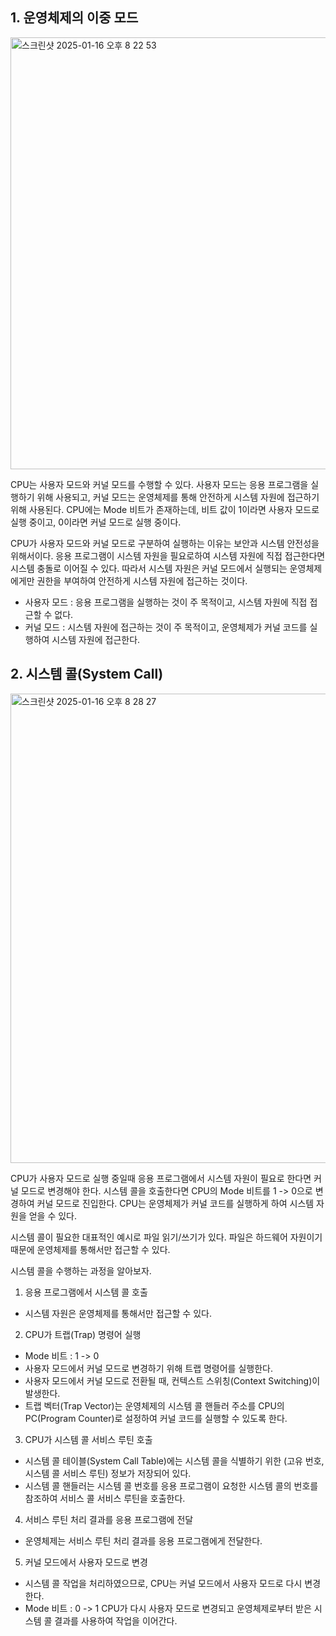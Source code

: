 ## 1. 운영체제의 이중 모드
<img width="691" alt="스크린샷 2025-01-16 오후 8 22 53" src="https://github.com/user-attachments/assets/9f0ad6ef-490a-401f-8df4-e52291c58d61" />

CPU는 사용자 모드와 커널 모드를 수행할 수 있다. 사용자 모드는 응용 프로그램을 실행하기 위해 사용되고, 커널 모드는 운영체제를 통해 안전하게 시스템 자원에 접근하기 위해 사용된다. CPU에는 Mode 비트가 존재하는데, 비트 값이 1이라면 사용자 모드로 실행 중이고, 0이라면 커널 모드로 실행 중이다. 

CPU가 사용자 모드와 커널 모드로 구분하여 실행하는 이유는 보안과 시스템 안전성을 위해서이다. 응용 프로그램이 시스템 자원을 필요로하여 시스템 자원에 직접 접근한다면 시스템 충돌로 이어질 수 있다. 따라서 시스템 자원은 커널 모드에서 실행되는 운영체제에게만 권한을 부여하여 안전하게 시스템 자원에 접근하는 것이다. 
- 사용자 모드 : 응용 프로그램을 실행하는 것이 주 목적이고, 시스템 자원에 직접 접근할 수 없다.
- 커널 모드 : 시스템 자원에 접근하는 것이 주 목적이고, 운영체제가 커널 코드를 실행하여 시스템 자원에 접근한다.


## 2. 시스템 콜(System Call)
<img width="751" alt="스크린샷 2025-01-16 오후 8 28 27" src="https://github.com/user-attachments/assets/dedcb738-0074-4b34-a052-0da77cfb5c05" />

CPU가 사용자 모드로 실행 중일때 응용 프로그램에서 시스템 자원이 필요로 한다면 커널 모드로 변경해야 한다. 시스템 콜을 호출한다면 CPU의 Mode 비트를 1 -> 0으로 변경하여 커널 모드로 진입한다. CPU는 운영체제가 커널 코드를 실행하게 하여 시스템 자원을 얻을 수 있다. 

시스템 콜이 필요한 대표적인 예시로 파일 읽기/쓰기가 있다. 파일은 하드웨어 자원이기 때문에 운영체제를 통해서만 접근할 수 있다. 

시스템 콜을 수행하는 과정을 알아보자.
1. 응용 프로그램에서 시스템 콜 호출
- 시스템 자원은 운영체제를 통해서만 접근할 수 있다.
2. CPU가 트랩(Trap) 명령어 실행
- Mode 비트 : 1 -> 0
- 사용자 모드에서 커널 모드로 변경하기 위해 트랩 명령어를 실행한다.
- 사용자 모드에서 커널 모드로 전환될 때, 컨텍스트 스위칭(Context Switching)이 발생한다.
- 트랩 벡터(Trap Vector)는 운영체제의 시스템 콜 핸들러 주소를 CPU의 PC(Program Counter)로 설정하여 커널 코드를 실행할 수 있도록 한다.
3. CPU가 시스템 콜 서비스 루틴 호출
- 시스템 콜 테이블(System Call Table)에는 시스템 콜을 식별하기 위한 (고유 번호, 시스템 콜 서비스 루틴) 정보가 저장되어 있다.
- 시스템 콜 핸들러는 시스템 콜 번호를 응용 프로그램이 요청한 시스템 콜의 번호를 참조하여 서비스 콜 서비스 루틴을 호출한다.
4. 서비스 루틴 처리 결과를 응용 프로그램에 전달
- 운영체제는 서비스 루틴 처리 결과를 응용 프로그램에게 전달한다.
5. 커널 모드에서 사용자 모드로 변경
- 시스템 콜 작업을 처리하였으므로, CPU는 커널 모드에서 사용자 모드로 다시 변경한다.
- Mode 비트 : 0 -> 1
CPU가 다시 사용자 모드로 변경되고 운영체제로부터 받은 시스템 콜 결과를 사용하여 작업을 이어간다.
